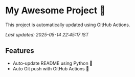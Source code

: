 # My Awesome Project 🚀

This project is automatically updated using GitHub Actions.

_Last updated: 2025-05-14 22:45:17 IST_

## Features
- Auto-update README using Python 🐍
- Auto Git push with GitHub Actions 🤖
